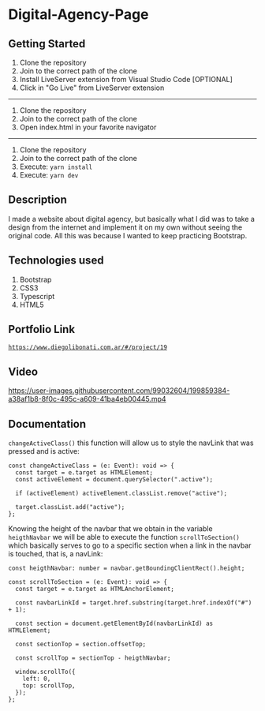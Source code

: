 # Digital-Agency-Page

## Getting Started

1. Clone the repository
2. Join to the correct path of the clone
3. Install LiveServer extension from Visual Studio Code [OPTIONAL]
4. Click in "Go Live" from LiveServer extension

---

1. Clone the repository
2. Join to the correct path of the clone
3. Open index.html in your favorite navigator

---

1. Clone the repository
2. Join to the correct path of the clone
3. Execute: `yarn install`
4. Execute: `yarn dev`

## Description

I made a website about digital agency, but basically what I did was to take a design from the internet and implement it on my own without seeing the original code. All this was because I wanted to keep practicing Bootstrap.

## Technologies used

1. Bootstrap
2. CSS3
3. Typescript
4. HTML5

## Portfolio Link

[`https://www.diegolibonati.com.ar/#/project/19`](https://www.diegolibonati.com.ar/#/project/19)

## Video

https://user-images.githubusercontent.com/99032604/199859384-a38af1b8-8f0c-495c-a609-41ba4eb00445.mp4

## Documentation

`changeActiveClass()` this function will allow us to style the navLink that was pressed and is active:

```
const changeActiveClass = (e: Event): void => {
  const target = e.target as HTMLElement;
  const activeElement = document.querySelector(".active");

  if (activeElement) activeElement.classList.remove("active");

  target.classList.add("active");
};
```

Knowing the height of the navbar that we obtain in the variable `heigthNavbar` we will be able to execute the function `scrollToSection()` which basically serves to go to a specific section when a link in the navbar is touched, that is, a navLink:

```
const heigthNavbar: number = navbar.getBoundingClientRect().height;

const scrollToSection = (e: Event): void => {
  const target = e.target as HTMLAnchorElement;

  const navbarLinkId = target.href.substring(target.href.indexOf("#") + 1);

  const section = document.getElementById(navbarLinkId) as HTMLElement;

  const sectionTop = section.offsetTop;

  const scrollTop = sectionTop - heigthNavbar;

  window.scrollTo({
    left: 0,
    top: scrollTop,
  });
};
```
